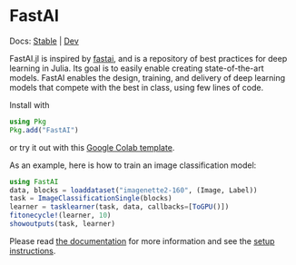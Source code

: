 # FastAI

Docs: [Stable](https://FluxML.github.io/FastAI.jl/stable) | [Dev](https://FluxML.github.io/FastAI.jl/dev)

FastAI.jl is inspired by [fastai](https://github.com/fastai/fastai), and is a repository of best practices for deep learning in Julia. Its goal is to easily enable creating state-of-the-art models. FastAI enables the design, training, and delivery of deep learning models that compete with the best in class, using few lines of code.

Install with

```julia
using Pkg
Pkg.add("FastAI")
```

or try it out with this [Google Colab template](https://colab.research.google.com/gist/lorenzoh/2fdc91f9e42a15e633861c640c68e5e8).

As an example, here is how to train an image classification model:

```julia
using FastAI
data, blocks = loaddataset("imagenette2-160", (Image, Label))
task = ImageClassificationSingle(blocks)
learner = tasklearner(task, data, callbacks=[ToGPU()])
fitonecycle!(learner, 10)
showoutputs(task, learner)
```

Please read [the documentation](https://fluxml.github.io/FastAI.jl/dev) for more information and see the [setup instructions](docs/setup.md).
